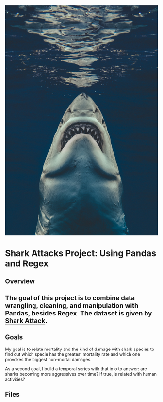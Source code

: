 ![W-Shark](https://github.com/YonatanRA/Shark-attacks-project_pandas-and-regex/blob/master/w_shark.jpg)

# Shark Attacks Project: Using Pandas and Regex

## Overview

The goal of this project is to combine data wrangling, cleaning, and manipulation with Pandas, besides Regex. The dataset is given by [Shark Attack](https://www.kaggle.com/teajay/global-shark-attacks). 
---

## Goals

My goal is to relate mortality and the kind of damage with shark species to find out which specie has the greatest mortality rate and which one provokes the biggest non-mortal damages. 


As a second goal, I build a temporal series with that info to answer: are sharks becoming more aggressives over time? If true, is related with human activities?

## Files



